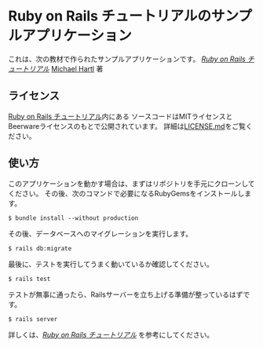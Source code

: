 # Ruby on Rails チュートリアルのサンプルアプリケーション

これは、次の教材で作られたサンプルアプリケーションです。
[*Ruby on Rails チュートリアル*](https://railstutorial.jp/)
[Michael Hartl](http:/www.michaelhartl.com/) 著

## ライセンス
[Ruby on Rails チュートリアル](https://railsturorial.jp/)内にある
ソースコードはMITライセンスとBeerwareライセンスのもとで公開されています。
詳細は[LICENSE.md](LICENSE.md)をご覧ください。

## 使い方
このアプリケーションを動かす場合は、まずはリポジトリを手元にクローンしてください。
その後、次のコマンドで必要になるRubyGemsをインストールします。

```
$ bundle install --without production
```

その後、データベースへのマイグレーションを実行します。
```
$ rails db:migrate
```

最後に、テストを実行してうまく動いているか確認してください。

```
$ rails test
```

テストが無事に通ったら、Railsサーバーを立ち上げる準備が整っているはずです。

```
$ rails server
```

詳しくは、[*Ruby on Rails チュートリアル*](https://railstutorial.jp/)
を参考にしてください。